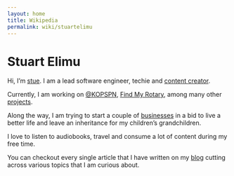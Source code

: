 ```yaml
---
layout: home
title: Wikipedia
permalink: wiki/stuartelimu
---
```


# Stuart Elimu

Hi, I’m [stue](). I am a lead software engineer, techie and [content creator](). 

Currently, I am working on [@KOPSPN](), [Find My Rotary](), among many other [projects](/work). 

Along the way, I am trying to start a couple of [businesses]() in a bid to live a better life and leave an inheritance for my children’s grandchildren. 

I love to listen to audiobooks, travel and consume a lot of content during my free time. 

You can checkout every single article that I have written on my [blog](/blog) cutting across various topics that I am curious about.

<script async data-uid="3df2bee2cc" src="https://wondrous-speaker-8686.ck.page/3df2bee2cc/index.js"></script>

